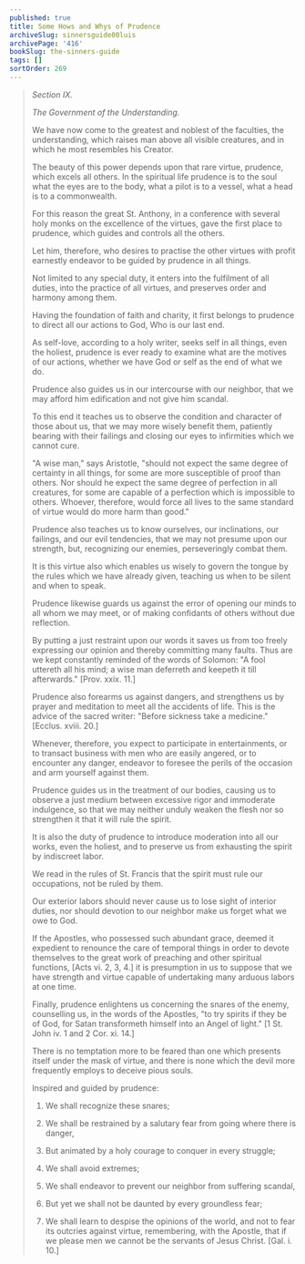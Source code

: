 ```yaml
---
published: true
title: Some Hows and Whys of Prudence
archiveSlug: sinnersguide00luis
archivePage: '416'
bookSlug: the-sinners-guide
tags: []
sortOrder: 269
---
```


> *Section IX.*
>
> *The Government of the Understanding.*
>
> We have now come to the greatest and noblest of the faculties, the understanding, which raises man above all visible creatures, and in which he most resembles his Creator.
>
> The beauty of this power depends upon that rare virtue, prudence, which excels all others. In the spiritual life prudence is to the soul what the eyes are to the body, what a pilot is to a vessel, what a head is to a commonwealth.
> 
> For this reason the great St. Anthony, in a conference with several holy monks on the excellence of the virtues, gave the first place to prudence, which guides and controls all the others.
> 
> Let him, therefore, who desires to practise the other virtues with profit earnestly endeavor to be guided by prudence in all things.
> 
> Not limited to any special duty, it enters into the fulfilment of all duties, into the practice of all virtues, and preserves order and harmony among them.
> 
> Having the foundation of faith and charity, it first belongs to prudence to direct all our actions to God, Who is our last end.
> 
> As self-love, according to a holy writer, seeks self in all things, even the holiest, prudence is ever ready to examine what are the motives of our actions, whether we have God or self as the end of what we do.
> 
> Prudence also guides us in our intercourse with our neighbor, that we may afford him edification and not give him scandal.
> 
> To this end it teaches us to observe the condition and character of those about us, that we may more wisely benefit them, patiently bearing with their failings and closing our eyes to infirmities which we cannot cure.
> 
> "A wise man," says Aristotle, "should not expect the same degree of certainty in all things, for some are more susceptible of proof than others. Nor should he expect the same degree of perfection in all creatures, for some are capable of a perfection which is impossible to others. Whoever, therefore, would force all lives to the same standard of virtue would do more harm than good."
> 
> Prudence also teaches us to know ourselves, our inclinations, our failings, and our evil tendencies, that we may not presume upon our strength, but, recognizing our enemies, perseveringly combat them.
> 
> It is this virtue also which enables us wisely to govern the tongue by the rules which we have already given, teaching us when to be silent and when to speak.
> 
> Prudence likewise guards us against the error of opening our minds to all whom we may meet, or of making confidants of others without due reflection.
> 
> By putting a just restraint upon our words it saves us from too freely expressing our opinion and thereby committing many faults. Thus are we kept constantly reminded of the words of Solomon: "A fool uttereth all his mind; a wise man deferreth and keepeth it till afterwards." [Prov. xxix. 11.]
> 
> Prudence also forearms us against dangers, and strengthens us by prayer and meditation to meet all the accidents of life. This is the advice of the sacred writer: "Before sickness take a medicine." [Ecclus. xviii. 20.]
> 
> Whenever, therefore, you expect to participate in entertainments, or to transact business with men who are easily angered, or to encounter any danger, endeavor to foresee the perils of the occasion and arm yourself against them.
> 
> Prudence guides us in the treatment of our bodies, causing us to observe a just medium between excessive rigor and immoderate indulgence, so that we may neither unduly weaken the flesh nor so strengthen it that it will rule the spirit.
> 
> It is also the duty of prudence to introduce moderation into all our works, even the holiest, and to preserve us from exhausting the spirit by indiscreet labor.
> 
> We read in the rules of St. Francis that the spirit must rule our occupations, not be ruled by them.
> 
> Our exterior labors should never cause us to lose sight of interior duties, nor should devotion to our neighbor make us forget what we owe to God.
> 
> If the Apostles, who possessed such abundant grace, deemed it expedient to renounce the care of temporal things in order to devote themselves to the great work of preaching and other spiritual functions, [Acts vi. 2, 3, 4.] it is presumption in us to suppose that we have strength and virtue capable of undertaking many arduous labors at one time.
> 
> Finally, prudence enlightens us concerning the snares of the enemy, counselling us, in the words of the Apostles, "to try spirits if they be of God, for Satan transformeth himself into an Angel of light." [1 St. John iv. 1 and 2 Cor. xi. 14.]
> 
> There is no temptation more to be feared than one which presents itself under the mask of virtue, and there is none which the devil more frequently employs to deceive pious souls.
> 
> Inspired and guided by prudence:
> 
> 1. We shall recognize these snares;
> 
> 2. We shall be restrained by a salutary fear from going where there is danger,
> 
> 3. But animated by a holy courage to conquer in every struggle;
> 
> 4. We shall avoid extremes;
> 
> 5. We shall endeavor to prevent our neighbor from suffering scandal,
> 
> 6. But yet we shall not be daunted by every groundless fear;
> 
> 7. We shall learn to despise the opinions of the world, and not to fear its outcries against virtue, remembering, with the Apostle, that if we please men we cannot be the servants of Jesus Christ. [Gal. i. 10.]
